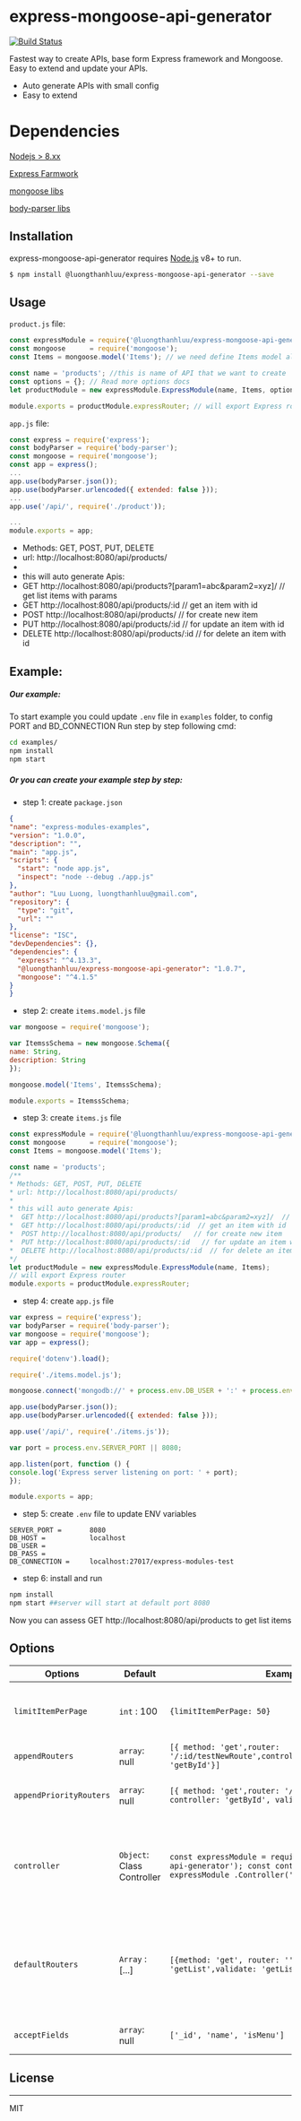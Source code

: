 # express-mongoose-api-generator


[![Build Status](https://travis-ci.org/joemccann/dillinger.svg?branch=master)](https://www.npmjs.com/package/@luongthanhluu/express-mongoose-api-generator)

Fastest way to create APIs, base form Express framework and Mongoose. Easy to extend and update your APIs.

  - Auto generate APIs with small config
  - Easy to extend
  
# Dependencies
[Nodejs > 8.xx](https://nodejs.org/)

[Express Farmwork](https://github.com/expressjs/express)

[mongoose libs](https://mongoosejs.com/)

[body-parser libs](https://www.npmjs.com/package/body-parser)

## Installation

express-mongoose-api-generator requires [Node.js](https://nodejs.org/) v8+ to run.

```sh
$ npm install @luongthanhluu/express-mongoose-api-generator --save
```
## Usage
`product.js` file:
```javascript
const expressModule = require('@luongthanhluu/express-mongoose-api-generator');
const mongoose      = require('mongoose');
const Items = mongoose.model('Items'); // we need define Items model already, see #Example for clear

const name = 'products'; //this is name of API that we want to create
const options = {}; // Read more options docs
let productModule = new expressModule.ExpressModule(name, Items, options);

module.exports = productModule.expressRouter; // will export Express router
```
`app.js` file:
```javascript
const express = require('express');
const bodyParser = require('body-parser');
const mongoose = require('mongoose');
const app = express();
...
app.use(bodyParser.json());
app.use(bodyParser.urlencoded({ extended: false }));
...
app.use('/api/', require('./product'));

...
module.exports = app;
```

 * Methods: GET, POST, PUT, DELETE
 * url: http://localhost:8080/api/products/
 * 
 * this will auto generate Apis:
 *  GET http://localhost:8080/api/products?[param1=abc&param2=xyz]/  // get list items with params
 *  GET http://localhost:8080/api/products/:id  // get an item with id
 *  POST http://localhost:8080/api/products/   // for create new item
 *  PUT http://localhost:8080/api/products/:id   // for update an item with id
 *  DELETE http://localhost:8080/api/products/:id  // for delete an item with id



## Example:
##### Our example:
To start example you could update `.env` file in `examples` folder, to config PORT and BD_CONNECTION
Run step by step following cmd: 
```sh
cd examples/
npm install
npm start
```
##### Or you can create your example step by step:
  - step 1: create `package.json`
  ```json
{
  "name": "express-modules-examples",
  "version": "1.0.0",
  "description": "",
  "main": "app.js",
  "scripts": {
    "start": "node app.js",
    "inspect": "node --debug ./app.js"
  },
  "author": "Luu Luong, luongthanhluu@gmail.com",
  "repository": {
    "type": "git",
    "url": ""
  },
  "license": "ISC",
  "devDependencies": {},
  "dependencies": {
    "express": "^4.13.3",
    "@luongthanhluu/express-mongoose-api-generator": "1.0.7",
    "mongoose": "^4.1.5"
  }
}

  ```
  - step 2: create `items.model.js` file
  ```javascript
var mongoose = require('mongoose');

var ItemssSchema = new mongoose.Schema({
  name: String,
  description: String
});

mongoose.model('Items', ItemssSchema);

module.exports = ItemssSchema;
  ````
  - step 3: create `items.js` file
  ```javascript
const expressModule = require('@luongthanhluu/express-mongoose-api-generator');
const mongoose      = require('mongoose');
const Items = mongoose.model('Items');

const name = 'products';
/**
 * Methods: GET, POST, PUT, DELETE
 * url: http://localhost:8080/api/products/
 * 
 * this will auto generate Apis:
 *  GET http://localhost:8080/api/products?[param1=abc&param2=xyz]/  // get list items with params
 *  GET http://localhost:8080/api/products/:id  // get an item with id
 *  POST http://localhost:8080/api/products/   // for create new item
 *  PUT http://localhost:8080/api/products/:id   // for update an item with id
 *  DELETE http://localhost:8080/api/products/:id  // for delete an item with id
 */
let productModule = new expressModule.ExpressModule(name, Items);
// will export Express router
module.exports = productModule.expressRouter;
  ```
  - step 4: create `app.js` file
  ```javascript
var express = require('express');
var bodyParser = require('body-parser');
var mongoose = require('mongoose');
var app = express();

require('dotenv').load();

require('./items.model.js');

mongoose.connect('mongodb://' + process.env.DB_USER + ':' + process.env.DB_PASS + '@' + process.env.DB_CONNECTION);

app.use(bodyParser.json());
app.use(bodyParser.urlencoded({ extended: false }));
 
app.use('/api/', require('./items.js'));

var port = process.env.SERVER_PORT || 8080;

app.listen(port, function () {
  console.log('Express server listening on port: ' + port);
});

module.exports = app;
  ```
  - step 5: create `.env` file to update ENV variables
  ```
SERVER_PORT =       8080
DB_HOST =           localhost
DB_USER =           
DB_PASS =           
DB_CONNECTION =     localhost:27017/express-modules-test
  ```
  - step 6: install and run
  ```sh
  npm install
  npm start ##server will start at default port 8080
  ```
  
  Now you can assess GET http://localhost:8080/api/products to get list items

## Options


Options | Default | Example | Description
------ | -------- | ------ | ------------------
`limitItemPerPage` | `int` : 100 | `{limitItemPerPage: 50}` |limit items return per page when get list items
`appendRouters` | `array`: null | `[{ method: 'get',router: '/:id/testNewRoute',controller:'getById',validate: 'getById'}]` | to add new router
`appendPriorityRouters` | `array`: null | `[{ method: 'get',router: '/testNewRoute', controller: 'getById', validate: 'getById'}]` | to add new router with hight priority
`controller` | `Object`: Class Controller |  `const expressModule = require('express-mongoose-api-generator'); const controller = new expressModule .Controller('name');`| to replace default controller, read more docs about [controller](https://github.com/luongthanhluu/express-mongoose-api-generator/blob/master/src/controller.js) to extendable
`defaultRouters` | `Array` : [...]| `[{method: 'get', router: '', controller: 'getList',validate: 'getList'},...]`| to replace default routers list, so you can remove some APIs that you dont want to export
`acceptFields` | `array`: null | `['_id', 'name', 'isMenu']` | limit fields public to APIs
## License
----

MIT

[//]: # (These are reference links used in the body of this note and get stripped out when the markdown processor does its job. There is no need to format nicely because it shouldn't be seen. Thanks SO - http://stackoverflow.com/questions/4823468/store-comments-in-markdown-syntax)


   [git-repo-url]: <https://github.com/luongthanhluu/express-mongoose-api-generator.git>
   [Luu Luong]: <https://www.linkedin.com/in/luu-luong/>
   [node.js]: <http://nodejs.org>
   [express]: <http://expressjs.com>
   [AngularJS]: <http://angularjs.org>
   [Gulp]: <http://gulpjs.com>
